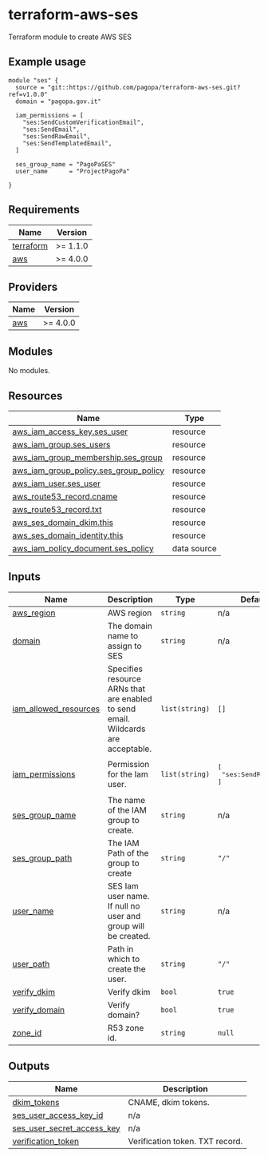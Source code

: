 # terraform-aws-ses
Terraform module to create AWS SES

## Example usage

```hcl
module "ses" {
  source = "git::https://github.com/pagopa/terraform-aws-ses.git?ref=v1.0.0"
  domain = "pagopa.gov.it"

  iam_permissions = [
    "ses:SendCustomVerificationEmail",
    "ses:SendEmail",
    "ses:SendRawEmail",
    "ses:SendTemplatedEmail",
  ]

  ses_group_name = "PagoPaSES"
  user_name      = "ProjectPagoPa"

}
```

<!-- BEGIN_TF_DOCS -->
## Requirements

| Name | Version |
|------|---------|
| <a name="requirement_terraform"></a> [terraform](#requirement\_terraform) | >= 1.1.0 |
| <a name="requirement_aws"></a> [aws](#requirement\_aws) | >= 4.0.0 |

## Providers

| Name | Version |
|------|---------|
| <a name="provider_aws"></a> [aws](#provider\_aws) | >= 4.0.0 |

## Modules

No modules.

## Resources

| Name | Type |
|------|------|
| [aws_iam_access_key.ses_user](https://registry.terraform.io/providers/hashicorp/aws/latest/docs/resources/iam_access_key) | resource |
| [aws_iam_group.ses_users](https://registry.terraform.io/providers/hashicorp/aws/latest/docs/resources/iam_group) | resource |
| [aws_iam_group_membership.ses_group](https://registry.terraform.io/providers/hashicorp/aws/latest/docs/resources/iam_group_membership) | resource |
| [aws_iam_group_policy.ses_group_policy](https://registry.terraform.io/providers/hashicorp/aws/latest/docs/resources/iam_group_policy) | resource |
| [aws_iam_user.ses_user](https://registry.terraform.io/providers/hashicorp/aws/latest/docs/resources/iam_user) | resource |
| [aws_route53_record.cname](https://registry.terraform.io/providers/hashicorp/aws/latest/docs/resources/route53_record) | resource |
| [aws_route53_record.txt](https://registry.terraform.io/providers/hashicorp/aws/latest/docs/resources/route53_record) | resource |
| [aws_ses_domain_dkim.this](https://registry.terraform.io/providers/hashicorp/aws/latest/docs/resources/ses_domain_dkim) | resource |
| [aws_ses_domain_identity.this](https://registry.terraform.io/providers/hashicorp/aws/latest/docs/resources/ses_domain_identity) | resource |
| [aws_iam_policy_document.ses_policy](https://registry.terraform.io/providers/hashicorp/aws/latest/docs/data-sources/iam_policy_document) | data source |

## Inputs

| Name | Description | Type | Default | Required |
|------|-------------|------|---------|:--------:|
| <a name="input_aws_region"></a> [aws\_region](#input\_aws\_region) | AWS region | `string` | n/a | yes |
| <a name="input_domain"></a> [domain](#input\_domain) | The domain name to assign to SES | `string` | n/a | yes |
| <a name="input_iam_allowed_resources"></a> [iam\_allowed\_resources](#input\_iam\_allowed\_resources) | Specifies resource ARNs that are enabled to send email. Wildcards are acceptable. | `list(string)` | `[]` | no |
| <a name="input_iam_permissions"></a> [iam\_permissions](#input\_iam\_permissions) | Permission for the Iam user. | `list(string)` | <pre>[<br>  "ses:SendRawEmail"<br>]</pre> | no |
| <a name="input_ses_group_name"></a> [ses\_group\_name](#input\_ses\_group\_name) | The name of the IAM group to create. | `string` | n/a | yes |
| <a name="input_ses_group_path"></a> [ses\_group\_path](#input\_ses\_group\_path) | The IAM Path of the group to create | `string` | `"/"` | no |
| <a name="input_user_name"></a> [user\_name](#input\_user\_name) | SES Iam user name. If null no user and group will be created. | `string` | n/a | yes |
| <a name="input_user_path"></a> [user\_path](#input\_user\_path) | Path in which to create the user. | `string` | `"/"` | no |
| <a name="input_verify_dkim"></a> [verify\_dkim](#input\_verify\_dkim) | Verify dkim | `bool` | `true` | no |
| <a name="input_verify_domain"></a> [verify\_domain](#input\_verify\_domain) | Verify domain? | `bool` | `true` | no |
| <a name="input_zone_id"></a> [zone\_id](#input\_zone\_id) | R53 zone id. | `string` | `null` | no |

## Outputs

| Name | Description |
|------|-------------|
| <a name="output_dkim_tokens"></a> [dkim\_tokens](#output\_dkim\_tokens) | CNAME, dkim tokens. |
| <a name="output_ses_user_access_key_id"></a> [ses\_user\_access\_key\_id](#output\_ses\_user\_access\_key\_id) | n/a |
| <a name="output_ses_user_secret_access_key"></a> [ses\_user\_secret\_access\_key](#output\_ses\_user\_secret\_access\_key) | n/a |
| <a name="output_verification_token"></a> [verification\_token](#output\_verification\_token) | Verification token. TXT record. |
<!-- END_TF_DOCS -->